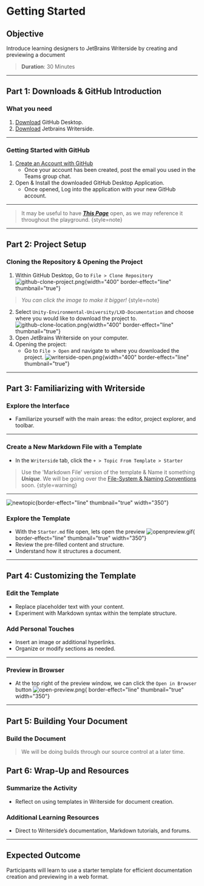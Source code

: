 # Getting Started

## Objective
Introduce learning designers to JetBrains Writerside by creating and previewing a document

>**Duration**: 30 Minutes

---

## Part 1: Downloads & GitHub Introduction

### What you need
1. [Download](https://desktop.github.com/) GitHub Desktop.
2. [Download](https://www.jetbrains.com/writerside/download/) Jetbrains Writerside.
---

### Getting Started with GitHub
1. [Create an Account with GitHub](https://github.com/signup)
    - Once your account has been created, post the email you used in the Teams group chat.
2. Open & Install the downloaded GitHub Desktop Application.
    - Once opened, Log into the application with your new GitHub account.
---
> It may be useful to have [_**This Page**_](https://github.com/Unity-Environmental-University/lxd-documentation) 
> open, as we may reference it throughout the playground.
> {style=note}
---


## Part 2: Project Setup

### Cloning the Repository & Opening the Project
1. Within GitHub Desktop, Go to `File > Clone Repository`
![github-clone-project.png](github-clone-project.png){width="400" border-effect="line" thumbnail="true"}
>_You can click the image to make it bigger!_
>{style=note}
2. Select `Unity-Environmental-University/LXD-Documentation` and choose where you would like to download the project to.
![github-clone-location.png](github-clone-location.png){width="400" border-effect="line" thumbnail="true"}
3. Open JetBrains Writerside on your computer.
4. Opening the project:
    - Go to `File > Open` and navigate to where you downloaded the project.
![writerside-open.png](writerside-open.png){width="400" border-effect="line" thumbnail="true"}

---

## Part 3: Familiarizing with Writerside

### Explore the Interface
- Familiarize yourself with the main areas: the editor, project explorer, and toolbar.

---

### Create a New Markdown File with a Template
- In the `Writerside` tab, click the `+ > Topic From Template > Starter` 
> Use the 'Markdown File' version of the template & Name it something _**Unique**_.
> We will be going over the [File-System & Naming Conventions](file-structure.md) soon.
>{style=warning}
---
 ![newtopic](new_topic_options.png){border-effect="line" thumbnail="true" width="350"}


### Explore the Template
- With the `Starter.md` file open, lets open the preview
    ![openpreview.gif](openpreview.gif){ border-effect="line" thumbnail="true" width="350"}
- Review the pre-filled content and structure.
- Understand how it structures a document.

---

## Part 4: Customizing the Template

### Edit the Template
- Replace placeholder text with your content.
- Experiment with Markdown syntax within the template structure.

### Add Personal Touches
- Insert an image or additional hyperlinks.
- Organize or modify sections as needed.

---

### Preview in Browser
- At the top right of the preview window, we can click the `Open in Browser` button
   ![open-preview.png](open-preview.png){ border-effect="line" thumbnail="true" width="350"}

---

## Part 5: Building Your Document

### Build the Document
>We will be doing builds through our source control at a later time.

## Part 6: Wrap-Up and Resources

### Summarize the Activity
- Reflect on using templates in Writerside for document creation.

### Additional Learning Resources
- Direct to Writerside’s documentation, Markdown tutorials, and forums.

---

## Expected Outcome
Participants will learn to use a starter template for efficient documentation creation and previewing in a web format.
